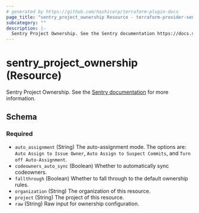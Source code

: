 ```yaml
---
# generated by https://github.com/hashicorp/terraform-plugin-docs
page_title: "sentry_project_ownership Resource - terraform-provider-sentry"
subcategory: ""
description: |-
  Sentry Project Ownership. See the Sentry documentation https://docs.sentry.io/api/projects/update-ownership-configuration-for-a-project/ for more information.
---
```


# sentry_project_ownership (Resource)

Sentry Project Ownership. See the [Sentry documentation](https://docs.sentry.io/api/projects/update-ownership-configuration-for-a-project/) for more information.



<!-- schema generated by tfplugindocs -->
## Schema

### Required

- `auto_assignment` (String) The auto-assignment mode. The options are: `Auto Assign to Issue Owner`, `Auto Assign to Suspect Commits`, and `Turn off Auto-Assignment`.
- `codeowners_auto_sync` (Boolean) Whether to automatically sync codeowners.
- `fallthrough` (Boolean) Whether to fall through to the default ownership rules.
- `organization` (String) The organization of this resource.
- `project` (String) The project of this resource.
- `raw` (String) Raw input for ownership configuration.
